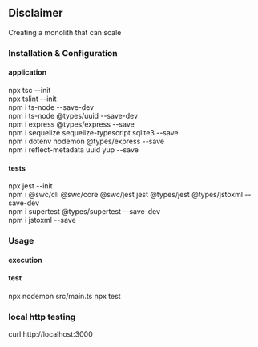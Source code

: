 ## Disclaimer
Creating a monolith that can scale

### Installation & Configuration
#### application </br>
npx tsc --init  </br>
npx tslint --init </br>
npm i ts-node --save-dev </br>
npm i ts-node @types/uuid --save-dev </br>
npm i express @types/express --save </br>
npm i sequelize sequelize-typescript sqlite3 --save </br>
npm i dotenv nodemon @types/express --save </br>
npm i reflect-metadata uuid yup --save </br>

#### tests
npx jest --init </br>
npm i @swc/cli @swc/core @swc/jest jest @types/jest @types/jstoxml --save-dev </br>
npm i supertest @types/supertest --save-dev </br>
npm i jstoxml --save </br>

### Usage
#### execution </br>

#### test </br>
npx nodemon src/main.ts npx test </br>

### local http testing
curl http://localhost:3000 </br>
